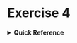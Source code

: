 # Exercise 4

<details>
<summary><b>Quick Reference</b></summary>
<p>

* Namespace: `k97`<br>
* Documentation: [Using RBAC Authorization](https://kubernetes.io/docs/reference/access-authn-authz/rbac/), [Configure Service Accounts for Pods](https://kubernetes.io/docs/tasks/configure-pod-container/configure-service-account/)

> [!NOTE]
> If you do not already have a cluster, you can create one by using minikube or you can use the O'Reilly interactive lab ["Modifying RBAC Permissions for a ServiceAccount"](https://learning.oreilly.com/scenarios/modifying-rbac-permissions/9781098149710/).

The cluster defines a ClusterRole and ClusterRoleBinding that map a Service Account for listing, watching, and deleting the API resources Pods, ConfigMaps, and Secrets. Two Pods defined in the namespace `k97` use the service account. You are tasked with reducing the permissions to the minimal set of permissions needed for the Pods based on the command running in the container.

1. Create the objects from the file [`setup.yaml`](./setup.yaml).
2. Inspect the Pods and wait until they transition into the "Running" status.
3. Check the logs for both Pods. You should see a success message.
4. Identify the operation that is not required and remove it from the configuration.
5. Identify which Pods requires which operation. Split up the RBAC configuration so that each Pod has its own definition on the namespace-level.
6. Check the logs for both Pods. You should still see a success message.